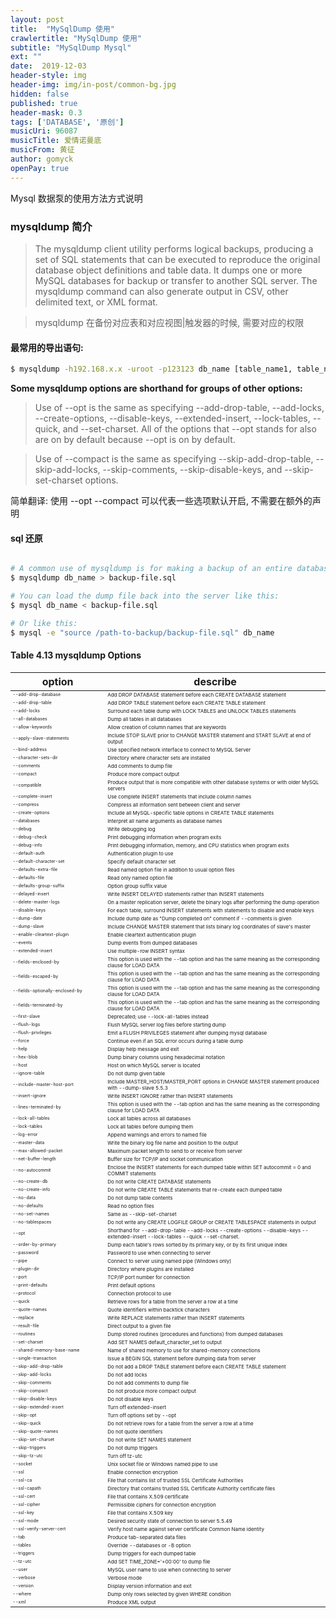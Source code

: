 ```yaml
---
layout: post
title:  "MySqlDump 使用"
crawlertitle: "MySqlDump 使用"
subtitle: "MySqlDump Mysql"
ext: ""
date:  2019-12-03
header-style: img
header-img: img/in-post/common-bg.jpg
hidden: false
published: true
header-mask: 0.3
tags: ['DATABASE', '原创']
musicUri: 96087
musicTitle: 爱情诺曼底
musicFrom: 黄征
author: gomyck
openPay: true
---
```


Mysql 数据泵的使用方法方式说明

<style>
  table  th:nth-of-type(1) {width: 30%;text-align: center}
  table  th:nth-of-type(2) {width: 70%;text-align: center}
  table  td:nth-of-type(1) {width: 30%;text-align: left;font-size:7px}
  table  td:nth-of-type(2) {width: 70%;text-align: left;font-size:8px}
</style>

### mysqldump 简介

> The mysqldump client utility performs logical backups, producing a set of SQL statements that can be executed to reproduce the original database object definitions and table data. It dumps one or more MySQL databases for backup or transfer to another SQL server. The mysqldump command can also generate output in CSV, other delimited text, or XML format.

> mysqldump 在备份对应表和对应视图\|触发器的时候, 需要对应的权限

#### 最常用的导出语句:

```bash
$ mysqldump -h192.168.x.x -uroot -p123123 db_name [table_name1, table_name2] > gomyck.sql

```

**Some mysqldump options are shorthand for groups of other options:**
> Use of --opt is the same as specifying --add-drop-table, --add-locks, --create-options, --disable-keys, --extended-insert, --lock-tables, --quick, and --set-charset. All of the options that --opt stands for also are on by default because --opt is on by default.

> Use of --compact is the same as specifying --skip-add-drop-table, --skip-add-locks, --skip-comments, --skip-disable-keys, and --skip-set-charset options.

简单翻译: 使用 --opt --compact 可以代表一些选项默认开启, 不需要在额外的声明

#### sql 还原

```bash

# A common use of mysqldump is for making a backup of an entire database
$ mysqldump db_name > backup-file.sql

# You can load the dump file back into the server like this:
$ mysql db_name < backup-file.sql

# Or like this:
$ mysql -e "source /path-to-backup/backup-file.sql" db_name

```

#### Table 4.13 mysqldump Options

option|describe
---|---
--add-drop-database|Add DROP DATABASE statement before each CREATE DATABASE statement
--add-drop-table|Add DROP TABLE statement before each CREATE TABLE statement
--add-locks|Surround each table dump with LOCK TABLES and UNLOCK TABLES statements
--all-databases|Dump all tables in all databases
--allow-keywords|Allow creation of column names that are keywords
--apply-slave-statements|Include STOP SLAVE prior to CHANGE MASTER statement and START SLAVE at end of output
--bind-address|Use specified network interface to connect to MySQL Server
--character-sets-dir|Directory where character sets are installed
--comments|Add comments to dump file
--compact|Produce more compact output
--compatible|Produce output that is more compatible with other database systems or with older MySQL servers
--complete-insert|Use complete INSERT statements that include column names
--compress|Compress all information sent between client and server
--create-options|Include all MySQL-specific table options in CREATE TABLE statements
--databases|Interpret all name arguments as database names
--debug|Write debugging log
--debug-check|Print debugging information when program exits
--debug-info|Print debugging information, memory, and CPU statistics when program exits
--default-auth|Authentication plugin to use
--default-character-set|Specify default character set
--defaults-extra-file|Read named option file in addition to usual option files
--defaults-file|Read only named option file
--defaults-group-suffix|Option group suffix value
--delayed-insert|Write INSERT DELAYED statements rather than INSERT statements
--delete-master-logs|On a master replication server, delete the binary logs after performing the dump operation
--disable-keys|For each table, surround INSERT statements with statements to disable and enable keys
--dump-date|Include dump date as "Dump completed on" comment if --comments is given
--dump-slave|Include CHANGE MASTER statement that lists binary log coordinates of slave's master
--enable-cleartext-plugin|Enable cleartext authentication plugin
--events|Dump events from dumped databases
--extended-insert|Use multiple-row INSERT syntax
--fields-enclosed-by|This option is used with the --tab option and has the same meaning as the corresponding clause for LOAD DATA
--fields-escaped-by|This option is used with the --tab option and has the same meaning as the corresponding clause for LOAD DATA
--fields-optionally-enclosed-by|This option is used with the --tab option and has the same meaning as the corresponding clause for LOAD DATA
--fields-terminated-by|This option is used with the --tab option and has the same meaning as the corresponding clause for LOAD DATA
--first-slave|Deprecated; use --lock-all-tables instead
--flush-logs|Flush MySQL server log files before starting dump
--flush-privileges|Emit a FLUSH PRIVILEGES statement after dumping mysql database
--force|Continue even if an SQL error occurs during a table dump
--help|Display help message and exit
--hex-blob|Dump binary columns using hexadecimal notation
--host|Host on which MySQL server is located
--ignore-table|Do not dump given table
--include-master-host-port|Include MASTER_HOST/MASTER_PORT options in CHANGE MASTER statement produced with --dump-slave	5.5.3
--insert-ignore|Write INSERT IGNORE rather than INSERT statements
--lines-terminated-by|This option is used with the --tab option and has the same meaning as the corresponding clause for LOAD DATA
--lock-all-tables|Lock all tables across all databases
--lock-tables|Lock all tables before dumping them
--log-error|Append warnings and errors to named file
--master-data|Write the binary log file name and position to the output
--max-allowed-packet|Maximum packet length to send to or receive from server
--net-buffer-length|Buffer size for TCP/IP and socket communication
--no-autocommit|Enclose the INSERT statements for each dumped table within SET autocommit = 0 and COMMIT statements
--no-create-db|Do not write CREATE DATABASE statements
--no-create-info|Do not write CREATE TABLE statements that re-create each dumped table
--no-data|Do not dump table contents
--no-defaults|Read no option files
--no-set-names|Same as --skip-set-charset
--no-tablespaces|Do not write any CREATE LOGFILE GROUP or CREATE TABLESPACE statements in output
--opt|Shorthand for --add-drop-table --add-locks --create-options --disable-keys --extended-insert --lock-tables --quick --set-charset.
--order-by-primary|Dump each table's rows sorted by its primary key, or by its first unique index
--password|Password to use when connecting to server
--pipe|Connect to server using named pipe (Windows only)
--plugin-dir|Directory where plugins are installed
--port|TCP/IP port number for connection
--print-defaults|Print default options
--protocol|Connection protocol to use
--quick|Retrieve rows for a table from the server a row at a time
--quote-names|Quote identifiers within backtick characters
--replace|Write REPLACE statements rather than INSERT statements
--result-file|Direct output to a given file
--routines|Dump stored routines (procedures and functions) from dumped databases
--set-charset|Add SET NAMES default_character_set to output
--shared-memory-base-name|Name of shared memory to use for shared-memory connections
--single-transaction|Issue a BEGIN SQL statement before dumping data from server
--skip-add-drop-table|Do not add a DROP TABLE statement before each CREATE TABLE statement
--skip-add-locks|	Do not add locks
--skip-comments|	Do not add comments to dump file
--skip-compact|	Do not produce more compact output
--skip-disable-keys|	Do not disable keys
--skip-extended-insert|	Turn off extended-insert
--skip-opt|	Turn off options set by --opt
--skip-quick|	Do not retrieve rows for a table from the server a row at a time
--skip-quote-names|	Do not quote identifiers
--skip-set-charset|	Do not write SET NAMES statement
--skip-triggers|	Do not dump triggers
--skip-tz-utc|	Turn off tz-utc
--socket|	Unix socket file or Windows named pipe to use
--ssl|	Enable connection encryption
--ssl-ca|	File that contains list of trusted SSL Certificate Authorities
--ssl-capath|	Directory that contains trusted SSL Certificate Authority certificate files
--ssl-cert|	File that contains X.509 certificate
--ssl-cipher|	Permissible ciphers for connection encryption
--ssl-key|	File that contains X.509 key
--ssl-mode|	Desired security state of connection to server	5.5.49
--ssl-verify-server-cert|	Verify host name against server certificate Common Name identity
--tab|	Produce tab-separated data files
--tables|	Override --databases or -B option
--triggers|	Dump triggers for each dumped table
--tz-utc|	Add SET TIME_ZONE='+00:00' to dump file
--user|	MySQL user name to use when connecting to server
--verbose|	Verbose mode
--version|	Display version information and exit
--where|	Dump only rows selected by given WHERE condition
--xml|	Produce XML output
